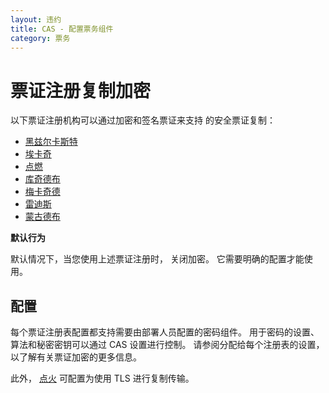 ```yaml
---
layout: 违约
title: CAS - 配置票务组件
category: 票务
---
```


# 票证注册复制加密

以下票证注册机构可以通过加密和签名票证来支持 的安全票证复制：

* [黑兹尔卡斯特](../ticketing/Hazelcast-Ticket-Registry.html)
* [埃卡奇](../ticketing/Ehcache-Ticket-Registry.html)
* [点燃](../ticketing/Ignite-Ticket-Registry.html)
* [库奇德布](../ticketing/CouchDb-Ticket-Registry.html)
* [梅卡奇德](../ticketing/Memcached-Ticket-Registry.html)
* [雷迪斯](../ticketing/Redis-Ticket-Registry.html)
* [蒙古德布](../ticketing/MongoDb-Ticket-Registry.html)

<div class="alert alert-info"><strong>默认行为</strong><p>默认情况下，当您使用上述票证注册时，
关闭加密。 它需要明确的配置才能使用。</p></div>

## 配置

每个票证注册表配置都支持需要由部署人员配置的密码组件。 用于密码的设置、算法和秘密密钥可以通过 CAS 设置进行控制。 请参阅分配给每个注册表的设置，以了解有关票证加密的更多信息。

此外， [点火](../ticketing/Ignite-Ticket-Registry.html) 可配置为使用 TLS 进行复制传输。
